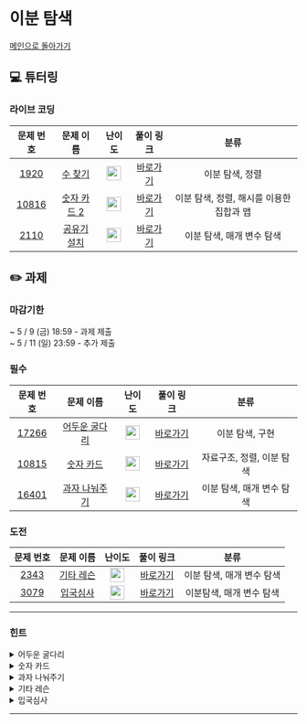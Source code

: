 # 이분 탐색
[메인으로 돌아가기](https://github.com/Altu-Bitu-8/Notice)
## 💻 튜터링
### 라이브 코딩
| 문제 번호 | 문제 이름 | 난이도 | 풀이 링크 | 분류 |
| :-: | :-: | :-: | :-: | :-: |
| [1920](https://www.acmicpc.net/problem/1920) | [수 찾기](https://www.acmicpc.net/problem/1920) | <img height="25px" width="25px" src="https://static.solved.ac/tier_small/7.svg"/> | [바로가기](https://github.com/Altu-Bitu-8/Notice/blob/main/10_%EC%9D%B4%EB%B6%84%ED%83%90%EC%83%89/%EB%9D%BC%EC%9D%B4%EB%B8%8C%EC%BD%94%EB%94%A9/1920.cpp) | 이분 탐색, 정렬 | 
| [10816](https://www.acmicpc.net/problem/10816) | [숫자 카드 2](https://www.acmicpc.net/problem/10816) | <img height="25px" width="25px" src="https://static.solved.ac/tier_small/7.svg"/> | [바로가기](https://github.com/Altu-Bitu-8/Notice/blob/main/10_%EC%9D%B4%EB%B6%84%ED%83%90%EC%83%89/%EB%9D%BC%EC%9D%B4%EB%B8%8C%EC%BD%94%EB%94%A9/10816.cpp) | 이분 탐색, 정렬, 해시를 이용한 집합과 맵| 
| [2110](https://www.acmicpc.net/problem/2110) | [공유기 설치](https://www.acmicpc.net/problem/2110) | <img height="25px" width="25px" src="https://static.solved.ac/tier_small/12.svg"/> | [바로가기](https://github.com/Altu-Bitu-8/Notice/blob/main/10_%EC%9D%B4%EB%B6%84%ED%83%90%EC%83%89/%EB%9D%BC%EC%9D%B4%EB%B8%8C%EC%BD%94%EB%94%A9/2110.cpp) | 이분 탐색, 매개 변수 탐색 |

## ✏️ 과제
### 마감기한
~ 5 / 9 (금) 18:59 - 과제 제출 </br>
~ 5 / 11 (일) 23:59 - 추가 제출 </br>
### 필수
| 문제 번호 | 문제 이름 | 난이도 | 풀이 링크 | 분류 |
| :-: | :-: | :-: | :-: | :-: |
| [17266](https://www.acmicpc.net/problem/17266) | [어두운 굴다리](https://www.acmicpc.net/problem/17266) | <img height="25px" width="25px" src="https://static.solved.ac/tier_small/7.svg"/> | [바로가기](https://github.com/Altu-Bitu-8/Notice/blob/main/10_%EC%9D%B4%EB%B6%84%ED%83%90%EC%83%89/%ED%95%84%EC%88%98/17266.cpp) | 이분 탐색, 구현 |
| [10815](https://www.acmicpc.net/problem/10815) | [숫자 카드](https://www.acmicpc.net/problem/10815) | <img height="25px" width="25px" src="https://static.solved.ac/tier_small/6.svg"/> | [바로가기](https://github.com/Altu-Bitu-8/Notice/blob/main/10_%EC%9D%B4%EB%B6%84%ED%83%90%EC%83%89/%ED%95%84%EC%88%98/10815.cpp) | 자료구조, 정렬, 이분 탐색 |
| [16401](https://www.acmicpc.net/problem/16401) | [과자 나눠주기](https://www.acmicpc.net/problem/16401) | <img height="25px" width="25px" src="https://static.solved.ac/tier_small/9.svg"/> | [바로가기](https://github.com/Altu-Bitu-8/Notice/blob/main/10_%EC%9D%B4%EB%B6%84%ED%83%90%EC%83%89/%ED%95%84%EC%88%98/16401.cpp) | 이분 탐색, 매개 변수 탐색 |
### 도전
| 문제 번호 | 문제 이름 | 난이도 | 풀이 링크 | 분류 |
| :-: | :-: | :-: | :-: | :-: |
| [2343](https://www.acmicpc.net/problem/2343) | [기타 레슨](https://www.acmicpc.net/problem/2343) | <img height="25px" width="25px" src="https://static.solved.ac/tier_small/10.svg"/> | [바로가기](https://github.com/Altu-Bitu-8/Notice/blob/main/10_%EC%9D%B4%EB%B6%84%ED%83%90%EC%83%89/%EB%8F%84%EC%A0%84/2343.cpp) | 이분 탐색, 매개 변수 탐색 |
| [3079](https://www.acmicpc.net/problem/3079) | [입국심사](https://www.acmicpc.net/problem/3079) | <img height="25px" width="25px" src="https://static.solved.ac/tier_small/11.svg"/> | [바로가기](https://github.com/Altu-Bitu-8/Notice/blob/main/10_%EC%9D%B4%EB%B6%84%ED%83%90%EC%83%89/%EB%8F%84%EC%A0%84/3079.cpp) | 이분탐색, 매개 변수 탐색 |
---
### 힌트
<details><summary>어두운 굴다리</summary><div markdown="1">&nbsp;&nbsp;&nbsp;&nbsp;가로등 불빛 길이로 이분탐색을 시도해보세요! 불빛길이와 가로등 간격 길이를 잘 살펴보시면 조건이 보일 거예요. :)</div></details>
<details><summary>숫자 카드</summary><div markdown="1">&nbsp;&nbsp;&nbsp;&nbsp;라이브 코딩 문제를 복습하며 풀어봅시다. 찾아야 할 게 무엇일까요?</div></details>
<details><summary>과자 나눠주기</summary><div markdown="1">&nbsp;&nbsp;&nbsp;&nbsp;막대 과자는 길이와 상관없이 여러 조각으로 나눠질 수 있어요!</div></details>
<details><summary>기타 레슨</summary><div markdown="1">&nbsp;&nbsp;&nbsp;&nbsp; 블루레이 크기의 범위는 무엇일까요?</div></details>
<details><summary>입국심사</summary><div markdown="1">&nbsp;&nbsp;&nbsp;&nbsp;시간의 최솟값을 찾는 문제네요. 상근이가 어떤 시간을 찾고 싶은 건지 생각해보세요! 또 상근이의 친구가 굉장히 많아 보이고 심사시간도 긴 것 같아요.</div></details>

---
